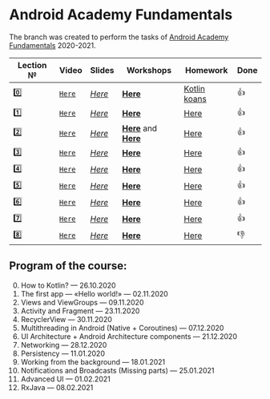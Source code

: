 # Android Academy Fundamentals
The branch was created to perform the tasks of [Android Academy Fundamentals](https://github.com/android-academy-minsk) 2020-2021.

| Lection № | Video | Slides | Workshops | Homework | Done
---|---|---|---|---|---
| :zero: | [`Here`](https://www.youtube.com/watch?v=_clrkv6VL4g) | [*Here*](https://docs.google.com/presentation/d/1Ndgbz6m9ydFFdTu2tXuN2Gussp49f_dnRr6cruwZXDE/edit#slide=id.ga4a15a5964_0_76) | [**Here**](https://github.com/Android-Academy-Global/2020-Fundamentals-Kotlin) | [Kotlin koans](https://play.kotlinlang.org/koans) | :+1:
| :one: | [`Here`](https://www.youtube.com/watch?v=d0944nsdnAg&ab_channel=AndroidAcademyGlobal) |[*Here*](https://docs.google.com/presentation/d/e/2PACX-1vSJH3ethtBzdUUFYS_-CHt4g99RQ9llzJGFO5RUsWDaMjsJwhYzQia23WZ4psU95MMqbt7g4xFGXGkl/pub?start=false&loop=false&delayms=3000&slide=id.ga69feb33e5_1_16) | [**Here**](https://drive.google.com/drive/folders/1AFM8vJzOftXKsiXlQG30BcdpDazjyyc3) | [Here](https://docs.google.com/document/d/e/2PACX-1vTZwbPObJnhMcN5FwTN9uxPZ2kNr8Vu9r07ggzpP2E5M9vzFvzlGyKM-CazwQOQt4QPy3Z_jf-Xa9Ri/pub) | :+1:
| :two: | [`Here`](https://www.youtube.com/watch?v=YPdpIpUeWsw&ab_channel=AndroidAcademyGlobal) |[*Here*](https://docs.google.com/presentation/d/1JR1LFs69fYWrWpy95pVDiwxu6dtwFshz16flkhFwN4w/edit?usp=drive_web&ouid=100062930525414799059) | [**Here**](https://docs.google.com/document/d/e/2PACX-1vRmW3fYdQkM2q43JQuZ2n9yofGg5Ds2bmbTvBp6CA2i6GHsw6_dxHEBhKgHbped3HauB7i97e9XUfFx/pub) and [**Here**](https://docs.google.com/document/d/e/2PACX-1vT8clU216o_NJallydvjFFKbOtzp7tfcedVdypRoWzQ-uzNq3pa2z_9DK8N46xsscLKW_ZqIr9VdWxm/pub) | [Here](https://docs.google.com/document/d/1M4DH6qMoDVYzxJtTjdRCjmn63JrIZE6z3oQFTnQUeVY/edit) | :+1:
| :three: | [`Here`](https://www.youtube.com/watch?v=Gb71h-cEUZs&feature=youtu.be&ab_channel=AndroidAcademyGlobal) |[*Here*](https://docs.google.com/presentation/d/1C09gRP3779Eilcc3LcE2RsaxWyDrjDMEAkdJw_nirsE/edit) | [**Here**](https://drive.google.com/drive/folders/1jp6jcWQLEsMK5ze7IYc29ldD19fOwDpx) | [Here](https://docs.google.com/document/d/e/2PACX-1vRinJc51_6FSPPjN11LvWY8sJmL44uQzeks2wpg-OtptXXhV4I48aGWsHsuVbsHIbPdSB1xfNvQZPJ_/pub) | :+1:
| :four: | [`Here`](https://www.youtube.com/watch?v=7WR0d4bsIIc&ab_channel=AndroidAcademyGlobal) |[*Here*](https://docs.google.com/presentation/d/e/2PACX-1vS_dPsaFLz7RfXSDYPLxyt_iwuuluSGh-5xrrvMTrlm97EvGgjcVc-yP9-yqsIgO7Rzj-2M52RChZEG/pub?start=false&loop=false&delayms=3000&slide=id.g5ff4286019_0_148) | [**Here**](https://drive.google.com/drive/folders/1WbJFskTDk4GOuVfK5QBd-9I8FKjLtGk5) | [Here](https://docs.google.com/document/d/19fnPy3Zh3yMjn1y5HpufL3yZdA6_cdWQFBP-6Z9mYqM/edit) | :+1:
| :five: | [`Here`](https://www.youtube.com/watch?v=iWiSQydw1qk&feature=youtu.be&ab_channel=AndroidAcademyGlobal) |[*Here*](https://docs.google.com/presentation/d/1uunUXtuO7veS1VkSJB5voaZe4alTsV74SRUBVl_5fB4/edit) | [**Here**](https://drive.google.com/drive/folders/1A8qZHL2edV76P28AOek_4SryHQif5Vpi) | [Here](https://docs.google.com/document/d/146nTjhH58N11yfNQLdK92gN0Hfd_P1GqNB9Bg8NH9Do/edit) | :+1:
| :six: | [`Here`](https://www.youtube.com/watch?v=ZOIuKFLwJzA&t=33s&ab_channel=AndroidAcademyGlobal) |[*Here*](about:blank) | [**Here**](https://drive.google.com/drive/folders/1TMGW2XjP4464lLHBFoGD7JYqZ2IeV59U) | [Here](https://docs.google.com/document/d/15FGkJWa4MGWxqhAstjTcodAJyreOUYY7LtfmYDUFOws/edit) | :+1:
| :seven: | [`Here`](https://www.youtube.com/watch?v=7QEW_YUyzBY&ab_channel=AndroidAcademyGlobal) |[*Here*](https://docs.google.com/presentation/d/1DEjXxsx90TlLWp030QOXLcpu2HEFv1pIi4uXzxx_qWk/edit) | [**Here**](https://drive.google.com/drive/folders/1bTSshlHcomOBorYxh8Dy6klFcwmozdLz) | [Here](https://docs.google.com/document/d/1kqNLXs5tsUuTABM0QXR8wmf69PBFS6DF/edit) | :+1:
| :eight: |  [`Here`](https://www.youtube.com/watch?v=5ZBjLvknWFE&ab_channel=AndroidAcademyGlobal) |[*Here*](https://docs.google.com/presentation/d/1lAnIOr2nbMcyZmww_hxqI9_qY6srScvpgVjRxy4ek2Y/edit) | [**Here**](https://drive.google.com/drive/folders/1fSn2bskXc5CofN4wjNrvjYgUahbuOCFh) | [Here](https://docs.google.com/document/d/1IdslLqiD4Y_4nRCVhbkYor5yC3UQIZbc7o0nRkjAubQ/edit) | :-1:

## Program of the course:
0. How to Kotlin? — 26.10.2020
1. The first app — «Hello world!» — 02.11.2020
2. Views and ViewGroups — 09.11.2020
3. Activity and Fragment — 23.11.2020
4. RecyclerView — 30.11.2020
5. Multithreading in Android (Native + Coroutines) — 07.12.2020
6. UI Architecture + Android Architecture components — 21.12.2020
7. Networking — 28.12.2020
8. Persistency — 11.01.2020
9. Working from the background — 18.01.2021
10. Notifications and Broadcasts (Missing parts) — 25.01.2021
11. Advanced UI — 01.02.2021
12. RxJava — 08.02.2021